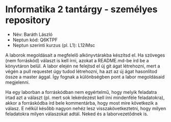 # Informatika 2 tantárgy - személyes repository

- Név: Baráth László
- Neptun kód: Q6KTPF
- Neptun szerinti kurzus (pl. L1): L12iMsc

A laborok megoldásait a megfelelő alkönyvtárakba készítsd el. Ha szöveges (nem forráskód) választ is kell írni, azokat a README.md-be írd be a könyvtáron belül. A labor elején ne felejtsd el új git ágat létrehozni, mert a végén a pull requestet úgy tudod létrehozni, ha azt az új ágat hasonlítod össze a master ággal. Így fognak a különbségben pont a labor megoldásaid megjelenni.

Ha egy laborban a forráskódban nem egyértelmű, hogy melyik feladatra írtad azt a választ (pl. mert sok lekérdezést kell írni mindenféle feladatokra), akkor a forráskódba írd bele kommentárba, hogy most mire következik a válasz. E nélkül később nagyon nehéz lesz visszakövetkeztetni, hogy milyen feladatokra milyen válaszokat adtál. Neked és a laborvezetődnek is.

